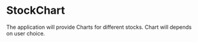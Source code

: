 # StockChart
The application will provide Charts for different stocks. Chart will depends on user choice.
